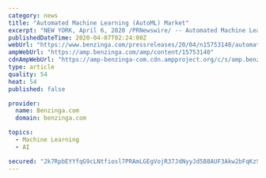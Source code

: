 ```yaml
---
category: news
title: "Automated Machine Learning (AutoML) Market"
excerpt: "NEW YORK, April 6, 2020 /PRNewswire/ -- Automated Machine Learning (AutoML) Market Research Report: By Offering (Platform, Service), Deployment Type (On-Premises, Cloud), Enterprise Size (Large ..."
publishedDateTime: 2020-04-07T02:24:00Z
webUrl: "https://www.benzinga.com/pressreleases/20/04/n15753140/automated-machine-learning-automl-market"
ampWebUrl: "https://amp.benzinga.com/amp/content/15753140"
cdnAmpWebUrl: "https://amp-benzinga-com.cdn.ampproject.org/c/s/amp.benzinga.com/amp/content/15753140"
type: article
quality: 54
heat: 54
published: false

provider:
  name: Benzinga.com
  domain: benzinga.com

topics:
  - Machine Learning
  - AI

secured: "2k7RpbEYYfqG9cLNtfiosl7PRAmLGEgVojR37JdNyyJd5B8AUF3Akw2bFqKzSyqoNjkOiQ1K7AGTtINyNcQGHh3ezj9/Z1YGQxHA0AhQPDhKUmXIr6ZfSj0B78uKEob9gHUHB5E6fa9a+EwRb5lHDmrI8z5lzfdZ3+4s/jjdu/uln37XIhBNSwBT+80ZSqWPP63TC250YBa8m87CTTzgU0xhhUIGciBw4duoKk7BAjHnTOxlCR+nDp05jitbqiohF5vSAGjVziGyD+Rej2HpgBw6TsEAon90rSMwCi5qcToV4V587NWffa9xdn6rgaaT;Hb01Eey5/efW8khYBNk+CA=="
---
```


